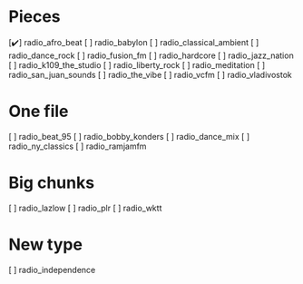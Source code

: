 
Pieces
======

[✔️] radio_afro_beat
[ ] radio_babylon
[ ] radio_classical_ambient
[ ] radio_dance_rock
[ ] radio_fusion_fm
[ ] radio_hardcore
[ ] radio_jazz_nation
[ ] radio_k109_the_studio
[ ] radio_liberty_rock
[ ] radio_meditation
[ ] radio_san_juan_sounds
[ ] radio_the_vibe
[ ] radio_vcfm
[ ] radio_vladivostok

One file
========

[ ] radio_beat_95
[ ] radio_bobby_konders
[ ] radio_dance_mix
[ ] radio_ny_classics
[ ] radio_ramjamfm

Big chunks
==========

[ ] radio_lazlow
[ ] radio_plr
[ ] radio_wktt

New type
========

[ ] radio_independence
